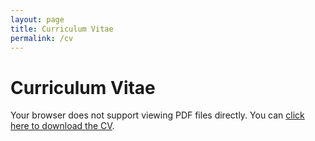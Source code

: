 ```yaml
---
layout: page
title: Curriculum Vitae
permalink: /cv
---
```


# Curriculum Vitae

<object data="/assets/files/cv.pdf" type="application/pdf" width="100%" height="900px">
  <p>Your browser does not support viewing PDF files directly.  
  You can <a href="/assets/files/cv.pdf" target="_blank">click here to download the CV</a>.</p>
</object>